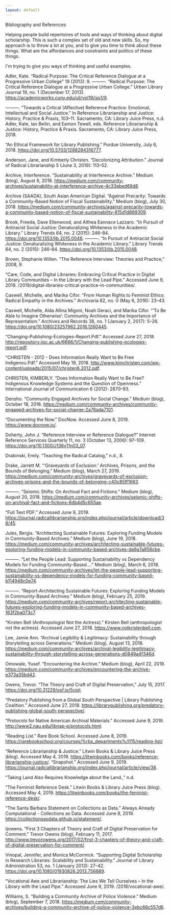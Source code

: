 ```yaml
---
layout: default
---
```



Bibliography and References

Helping people build repertoires of tools and ways of thinking about digital scholarship.
This is such a complex set of old and new skills. So, my approach is to throw a lot at you, and to give you time to think about these things. What are the affordances and constraints and politics of these things.

I'm trying to give you ways of thinking and useful examples.



Adler, Kate. “Radical Purpose: The Critical Reference Dialogue at a  Progressive Urban College” 19 (2013): 9.
———. “Radical Purpose: The Critical Reference Dialogue at a  Progressive Urban College.” Urban Library Journal 19, no. 1 (December 17, 2013). https://academicworks.cuny.edu/ulj/vol19/iss1/9.


———. “Towards a Critical (Affective) Reference Practice: Emotional, Intellectual and Social Justice.” In Reference Librarianship and Justice: History, Practice & Praxis, 103–11. Sacramento, CA: Library Juice Press, n.d.
Adler, Kate, Ian Beilin, and Eamon Tewell, eds. Reference Librarianship & Justice: History, Practice & Praxis. Sacramento, CA: Library Juice Press, 2018.


“An Ethical Framework for Library Publishing.” Purdue University, July 6, 2018. https://doi.org/10.5703/1288284316777.

Anderson, Jane, and Kimberly Christen. “Decolonizing Attribution.” Journal of Radical Librarianship 5 (June 3, 2019): 113–52.

Archive, Interference. “Sustainability at Interference Archive.” Medium (blog), August 6, 2018. https://medium.com/community-archives/sustainability-at-interference-archive-4c33ebed69d8.

Archive (SAADA), South Asian American Digital. “Against Precarity: Towards a Community-Based Notion of Fiscal Sustainability.” Medium (blog), July 30, 2018. https://medium.com/community-archives/against-precarity-towards-a-community-based-notion-of-fiscal-sustainability-815d1d889309.

Brook, Freeda, Dave Ellenwood, and Althea Eannace Lazzaro. “In Pursuit of Antiracist Social Justice: Denaturalizing Whiteness in the Academic Library.” Library Trends 64, no. 2 (2015): 246–84. https://doi.org/10.1353/lib.2015.0048.
———. “In Pursuit of Antiracist Social Justice: Denaturalizing Whiteness in the Academic Library.” Library Trends 64, no. 2 (2015): 246–84. https://doi.org/10.1353/lib.2015.0048.

Brown, Stephanie Willen. “The Reference Interview: Theories and Practice,” 2008, 9.

“Care, Code, and Digital Libraries: Embracing Critical Practice in Digital Library Communities – In the Library with the Lead Pipe.” Accessed June 9, 2019. /2019/digital-libraries-critical-practice-in-communities/.

Caswell, Michelle, and Marika Cifor. “From Human Rights to Feminist Ethics: Radical Empathy in the Archives.” Archivaria 82, no. 0 (May 6, 2016): 23–43.

Caswell, Michelle, Alda Allina Migoni, Noah Geraci, and Marika Cifor. “‘To Be Able to Imagine Otherwise’: Community Archives and the Importance of Representation.” Archives and Records 38, no. 1 (January 2, 2017): 5–26. https://doi.org/10.1080/23257962.2016.1260445.

“Changing-Publishing-Ecologies-Report.Pdf.” Accessed June 27, 2018. http://repository.jisc.ac.uk/6666/1/Changing-publishing-ecologies-report.pdf.

“CHRISTEN - 2012 - Does Information Really Want to Be Free Indigenou.Pdf.” Accessed May 19, 2018. http://www.kimchristen.com/wp-content/uploads/2015/07/christen6.2012.pdf.

CHRISTEN, KIMBERLY. “Does Information Really Want to Be Free? Indigenous Knowledge Systems and the Question of Openness.” International Journal of Communication 6 (2012): 2870–93.

Densho. “Community Engaged Archives for Social Change.” Medium (blog), October 18, 2018. https://medium.com/community-archives/community-engaged-archives-for-social-change-2a76ada7101.

“Documenting the Now.” DocNow. Accessed June 8, 2019. https://www.docnow.io/.

Doherty, John J. “Reference Interview or Reference Dialogue?” Internet Reference Services Quarterly 11, no. 3 (October 13, 2006): 97–109. https://doi.org/10.1300/J136v11n03_07.

Drabinski, Emily. “Teaching the Radical Catalog,” n.d., 8.

Drake, Jarrett M. “‘Graveyards of Exclusion:’ Archives, Prisons, and the Bounds of Belonging.” Medium (blog), March 27, 2019. https://medium.com/community-archives/graveyards-of-exclusion-archives-prisons-and-the-bounds-of-belonging-c40c85ff1663.

———. “Seismic Shifts: On Archival Fact and Fictions.” Medium (blog), August 20, 2018. https://medium.com/community-archives/seismic-shifts-on-archival-fact-and-fictions-6db4d5c655ae.

“Full Text PDF.” Accessed June 9, 2019. https://journal.radicallibrarianship.org/index.php/journal/article/download/38/45.

Jules, Bergis. “Architecting Sustainable Futures: Exploring Funding Models in Community-Based Archives.” Medium (blog), June 19, 2018. https://medium.com/community-archives/architecting-sustainable-futures-exploring-funding-models-in-community-based-archives-da9a7a856cbe.

———. “Let the People Lead: Supporting Sustainability vs Dependency Models for Funding Community-Based….” Medium (blog), March 6, 2018. https://medium.com/community-archives/let-the-people-lead-supporting-sustainability-vs-dependency-models-for-funding-community-based-b114948c0e74.

———. “Report-Architecting Sustainable Futures: Exploring Funding Models in Community-Based Archives.” Medium (blog), February 25, 2019. https://medium.com/community-archives/report-architecting-sustainable-futures-exploring-funding-models-in-community-based-archives-163f2ba073c7.

“Kirsten Bell (Anthropologist Not the Actress).” Kirsten Bell (anthropologist not the actress). Accessed June 27, 2018. https://www.notkristenbell.com.

Lee, Jamie Ann. “Archival Legibility & Legitimacy: Sustainability through Storytelling across Generations.” Medium (blog), August 13, 2018. https://medium.com/community-archives/archival-legibility-legitimacy-sustainability-through-storytelling-across-generations-d0849a4f346d.

Omowale, Yusef. “Encountering the Archive.” Medium (blog), April 22, 2019. https://medium.com/community-archives/encountering-the-archive-e373a35bd42.

Owens, Trevor. “The Theory and Craft of Digital Preservation,” July 15, 2017. https://doi.org/10.31229/osf.io/5cpjt.

“Predatory Publishing from a Global South Perspective | Library Publishing Coalition.” Accessed June 27, 2018. https://librarypublishing.org/predatory-publishing-global-south-perspective/.

“Protocols for Native American Archival Materials.” Accessed June 9, 2019. http://www2.nau.edu/libnap-p/protocols.html.

“Reading List.” Rare Book School. Accessed June 8, 2019. https://rarebookschool.org/courses/%rbs_departments%/l115/reading-list/.

“Reference Librarianship & Justice.” Litwin Books & Library Juice Press (blog). Accessed May 4, 2019. https://litwinbooks.com/books/reference-librarianship-justice/.
“Snapshot.” Accessed June 9, 2019. https://journal.radicallibrarianship.org/index.php/journal/article/view/38.

“Taking Land Also Requires Knowledge about the Land.,” n.d.

“The Feminist Reference Desk.” Litwin Books & Library Juice Press (blog). Accessed May 4, 2019. https://litwinbooks.com/books/the-feminist-reference-desk/.

“The Santa Barbara Statement on Collections as Data.” Always Already Computational - Collections as Data. Accessed June 8, 2019. https://collectionsasdata.github.io/statement/.

tjowens. “First 3 Chapters of Theory and Craft of Digital Preservation for Comment.” Trevor Owens (blog), February 11, 2017. http://www.trevorowens.org/2017/02/first-3-chapters-of-theory-and-craft-of-digital-preservation-for-comment/.

Vinopal, Jennifer, and Monica McCormick. “Supporting Digital Scholarship in Research Libraries: Scalability and Sustainability.” Journal of Library Administration 53, no. 1 (January 2013): 27–42. https://doi.org/10.1080/01930826.2013.756689.

“Vocational Awe and Librarianship: The Lies We Tell Ourselves – In the Library with the Lead Pipe.” Accessed June 9, 2019. /2018/vocational-awe/.

Williams, S. “Building a Community Archive of Police Violence.” Medium (blog), September 7, 2018. https://medium.com/community-archives/building-a-community-archive-of-police-violence-3ebc66c557d6.
